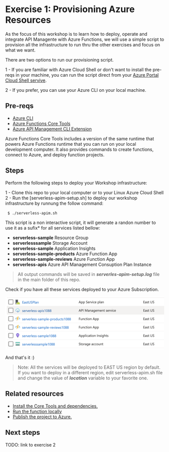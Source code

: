 # Exercise 1: Provisioning Azure Resources

As the focus of this workshop is to learn how to deploy, operate and integrate API Managente with Azure Functions, we will use a simple script to provision all the infrastructure to run thru the other exercises and focus on what we want.

There are two options to run our provisioning script.

1 - If you are familiar with Azure Cloud Shell or don't want to install the pre-reqs in your machine, you can run the script direct from your [Azure Portal Cloud Shell servive](https://docs.microsoft.com/en-us/azure/cloud-shell/quickstart).

2 - If you prefer, you can use your Azure CLI on your local machine.

## Pre-reqs

* [Azure CLI](https://docs.microsoft.com/en-us/cli/azure/install-azure-cli-macos?view=azure-cli-latest)
* [Azure Functions Core Tools](https://github.com/Azure/azure-functions-core-tools)
* [Azure API Management CLI Extension](https://docs.microsoft.com/en-us/cli/azure/azure-cli-extensions-overview?view=azure-cli-latest)

Azure Functions Core Tools includes a version of the same runtime that powers Azure Functions runtime that you can run on your local development computer. It also provides commands to create functions, connect to Azure, and deploy function projects.

## Steps

Perform the following steps to deploy your Workshop infrastructure: 

1 - Clone this repo to your local computer or to your Linux Azure Cloud Shell
2 - Run the [serverless-apim-setup.sh] to deploy our workshop infrastructure by runnung the follow command:
```
 $ ./serverless-apim.sh
```
This script is a non interactive script, it will generate a randon number to use it as a sufix* for all services listed bellow: 

- **serverless-sample** Resource Group
- **serverlesssample** Storage Account
- **serverless-sample** Application Insights
- **serverless-sample-products** Azure Function App 
- **serverless-sample-reviews** Azure Function App
- **serverless-apis** Azure API Management Consuption Plan Instance

> All output commands will be saved in ***serverles-apim-setup.log*** file in the main folder of this repo. 

Check if you have all these services deployed to your Azure Subscription. 

![setup](images/serverless-sample-setup.png)

And that's it :) 

> Note: All the services will be deployed to EAST US region by default. If you want to deploy in a different region, edit serverless-apim.sh file and change the value of ***location*** variable to your favorite one. 

## Related resources

* [Install the Core Tools and dependencies.](https://github.com/Azure/azure-functions-core-tools)
* [Run the function locally](https://docs.microsoft.com/en-us/azure/azure-functions/functions-run-local?tabs=macos%2Ccsharp%2Cbash#start)
* [Publish the project to Azure.](https://docs.microsoft.com/en-us/azure/azure-functions/functions-run-local?tabs=macos%2Ccsharp%2Cbash#publish)

## Next steps

TODO: link to exercise 2